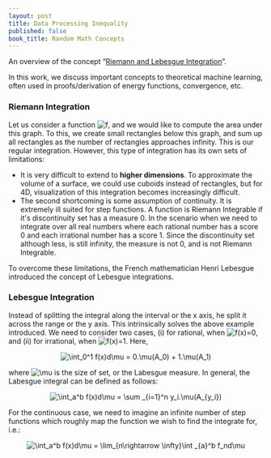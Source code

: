 ```yaml
---
layout: post
title: Data Processing Inequality
published: false
book_title: Random Math Concepts
---
```


An overview of the concept  “[Riemann and Lebesgue Integration](https://en.wikipedia.org/wiki/Lebesgue_integration)”.
<!--break-->
In this work, we discuss important concepts to theoretical machine learning, often used in proofs/derivation of energy functions, convergence, etc.


### Riemann Integration

Let us consider a function <img src="https://latex.codecogs.com/svg.latex?f" title="f" />, and we would like to compute the area under this graph. To this, we create small rectangles below this graph, and sum up all rectangles as the number of rectangles approaches infinity. This is our regular integration. However, this type of integration has its own sets of limitations:
* It is very difficult to extend to **higher dimensions**. To approximate the volume of a surface, we could use cuboids instead of rectangles, but for 4D, visualization of this integration becomes increasingly difficult.
* The second shortcoming is some assumption of continuity. It is extremely ill suited for step functions. A function is Riemann Integrable if it's discontinuity set has a measure 0. In the scenario when we need to integrate over all real numbers where each rational number has a score 0 and each irrational number has a score 1. Since the discontinuity set although less, is still infinity, the measure is not 0, and is not Riemann Integrable.

To overcome these limitations, the French mathematician Henri Lebesgue introduced the concept of Lebesgue integrations.

### Lebesgue Integration

Instead of splitting the integral along the interval or the x axis, he split it across the range or the y axis. This intrinsically solves the above example introduced. We need to consider two cases, (i) for rational, when <img src="https://latex.codecogs.com/svg.latex?f(x)=0" title="f(x)=0" />, and (ii) for irrational, when <img src="https://latex.codecogs.com/svg.latex?f(x)=1" title="f(x)=1" />. Here,

<p align="center">
<img src="https://latex.codecogs.com/svg.latex?\int_0^1 f(x)d\mu = 0.\mu(A_0) + 1.\mu(A_1)" title="\int_0^1 f(x)d\mu = 0.\mu(A_0) + 1.\mu(A_1)" />
</p>
where <img src="https://latex.codecogs.com/svg.latex?\mu" title="\mu" /> is the size of set, or the Labesgue measure. In general, the Labesgue integral can be defined as follows:

<p align="center">
<img src="https://latex.codecogs.com/svg.latex?\int_a^b f(x)d\mu = \sum _{i=1}^n y_i.\mu(A_{y_i})" title="\int_a^b f(x)d\mu = \sum _{i=1}^n y_i.\mu(A_{y_i})" />
</p>
For the continuous case, we need to imagine an infinite number of step functions which roughly map the function we wish to find the integrate for, i.e.:
<p align="center">
<img src="https://latex.codecogs.com/svg.latex?\int_a^b f(x)d\mu = \lim_{n\rightarrow \infty}\int _{a}^b f_nd\mu" title="\int_a^b f(x)d\mu = \lim_{n\rightarrow \infty}\int _{a}^b f_nd\mu" />
</p>
